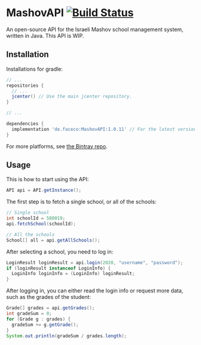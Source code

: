 # MashovAPI [![Build Status](https://travis-ci.org/rootatkali/MashovAPI.svg?branch=master)](https://travis-ci.org/rootatkali/MashovAPI)
An open-source API for the Israeli Mashov school management system, written in Java.
This API is WIP.

## Installation
Installations for gradle:
```gradle
// ...
repositories {
  // ...
  jcenter() // Use the main jcenter repository.
}

// ...

dependencies {
  implementation 'de.faceco:MashovAPI:1.0.11' // For the latest version
}
```

For more platforms, see [the Bintray repo](https://bintray.com/rootatkali/facecode/MashovAPI/).

## Usage
This is how to start using the API:
```java
API api = API.getInstance();
```
The first step is to fetch a single school, or all of the schools:

```java
// Single school
int schoolId = 580019;
api.fetchSchool(schoolId);

// All the schools
School[] all = api.getAllSchools();
```

After selecting a school, you need to log in:

```java
LoginResult loginResult = api.login(2020, "username", "password");
if (loginResult instanceof LoginInfo) {
  LoginInfo loginInfo = (LoginInfo) loginResult;
}
```

After logging in, you can either read the login info or request more data, such as the grades of the student:
```java
Grade[] grades = api.getGrades();
int gradeSum = 0;
for (Grade g : grades) {
  gradeSum += g.getGrade();
}
System.out.println(gradeSum / grades.length);
```
